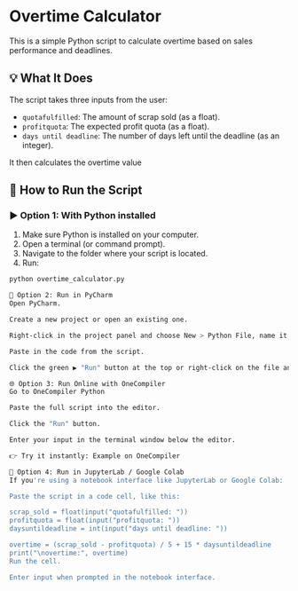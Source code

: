 # Overtime Calculator

This is a simple Python script to calculate overtime based on sales performance and deadlines.

## 💡 What It Does

The script takes three inputs from the user:

- `quotafulfilled`: The amount of scrap sold (as a float).
- `profitquota`: The expected profit quota (as a float).
- `days until deadline`: The number of days left until the deadline (as an integer).

It then calculates the overtime value



## 🚀 How to Run the Script

### ▶️ Option 1: With Python installed

1. Make sure Python is installed on your computer.
2. Open a terminal (or command prompt).
3. Navigate to the folder where your script is located.
4. Run:

```bash
python overtime_calculator.py

🧠 Option 2: Run in PyCharm
Open PyCharm.

Create a new project or open an existing one.

Right-click in the project panel and choose New > Python File, name it overtime_calculator.

Paste in the code from the script.

Click the green ▶️ "Run" button at the top or right-click on the file and choose "Run".

🌐 Option 3: Run Online with OneCompiler
Go to OneCompiler Python

Paste the full script into the editor.

Click the "Run" button.

Enter your input in the terminal window below the editor.

👉 Try it instantly: Example on OneCompiler

📓 Option 4: Run in JupyterLab / Google Colab
If you're using a notebook interface like JupyterLab or Google Colab:

Paste the script in a code cell, like this:

scrap_sold = float(input("quotafulfilled: "))
profitquota = float(input("profitquota: "))
daysuntildeadline = int(input("days until deadline: "))

overtime = (scrap_sold - profitquota) / 5 + 15 * daysuntildeadline
print("\novertime:", overtime)
Run the cell.

Enter input when prompted in the notebook interface.
